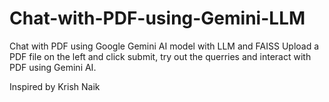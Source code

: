 # Chat-with-PDF-using-Gemini-LLM
Chat with PDF using Google Gemini AI model with LLM and FAISS
Upload a PDF file on the left and click submit, try out the querries and interact with PDF using Gemini AI.





Inspired by Krish Naik
